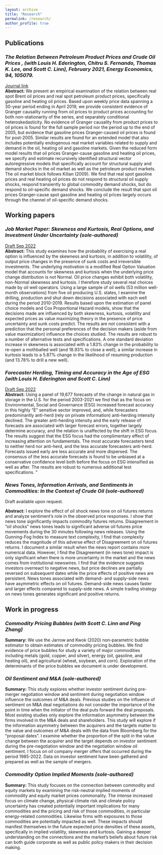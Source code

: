```yaml
---
layout: archive
title: "Research"
permalink: /research/
author_profile: true
---
```


<!-- {% if author.googlescholar %}
  You can also find my articles on <u><a href="{{author.googlescholar}}">my Google Scholar profile</a>.</u>
{% endif %}

{% include base_path %}

{% for post in site.publications reversed %}
  {% include archive-single.html %}
{% endfor %} -->

## Publications 
### *The Relation Between Petroleum Product Prices and Crude Oil Prices , (with Louis H. Ederington, Chitru S. Fernando, Thomas K. Lee, and Scott C. Linn), February 2021, Energy Economics, 94, 105079.*
[Journal link](https://doi.org/10.1016/j.eneco.2020.105079)\
**Abstract:** We present an empirical examination of the relation between real spot Brent oil prices and real spot petroleum product prices, specifically gasoline and heating oil prices. Based upon weekly price data spanning a 30-year period ending in April 2019, we provide consistent evidence of Granger causality running from oil prices to product prices accounting for both non-stationarity of the series, and separately conditional heteroskedasticity. No evidence of Granger causality from product prices to oil prices is found for the full sample period nor the period up to the end of 2005, but evidence that gasoline prices Granger-caused oil prices is found for post-2005. Similar results are found for an extended model that also includes potentially endogenous real market variables related to supply and demand in the oil, heating oil and gasoline markets. Given the reduced form model results that oil prices Granger-cause gasoline and heating oil prices, we specify and estimate recursively identified structural vector autoregressive models that specifically account for structural supply and demand shocks in the oil market as well as the petroleum product markets. The oil market block follows Kilian (2009). We find that real spot gasoline prices and real heating oil prices do not respond to structural oil supply shocks, respond transiently to global commodity demand shocks, but do respond to oil-specific demand shocks. We conclude the result that spot oil prices Granger-cause spot gasoline and heating oil prices largely occurs through the channel of oil-specific demand shocks.


## Working papers ###
### *Job Market Paper: Skewness and Kurtosis, Real Options, and Investment Under Uncertainty (sole-authored)*
[Draft Sep 2022](http://minnazhang2018.github.io/files/JMP_Huiming_Zhang.pdf)\
**Abstract:** This study examines how the probability of exercising a real option is influenced by the skewness and kurtosis, in addition to volatility, of output price changes in the presence of sunk costs and irreversible investments. The underlying motivation is a modified Real Option Valuation model that accounts for skewness and kurtosis when the underlying price change distribution is not Normal. Oil price changes exhibit both volatility, non-Normal skewness and kurtosis. I therefore study several real choices made by oil well operators. Using a large sample of oil wells (53 million well-month observations) from five oil producing U.S. states, I examine the drilling, production and shut down decisions associated with each well during the period 2010-2019. Results based upon the estimation of panel choice models and Cox Proportional Hazard models, show that the decisions made are influenced by both skewness, kurtosis, volatility and expected prices as value maximizing theory in the presence of price uncertainty and sunk costs predict. The results are not consistent with a prediction that the personal preferences of the decision makers (aside from value maximization) influence the choices studied. The results are robust to a number of alternative tests and specifications. A one standard deviation increase in skewness is associated with a 1.83% change in the probability to re-open a mothballed well (and 18.93% to close a well); a similar increase in kurtosis leads to a 5.87% change in the likelihood of resuming production (and 13.78% to drill a new well).

### *Forecaster Herding, Timing and Accuracy in the Age of ESG (with Louis H. Ederington and Scott C. Linn)*
[Draft Sep 2022](http://minnazhang2018.github.io/files/Herding_ELZ.pdf)\
**Abstract:** Using a panel of 19,677 forecasts of the change in natural gas in storage in the U.S. for the period 2003-2021 we find that as the focus on Environmental, Social and Governance (ESG) increased forecast accuracy in this highly “E” sensitive sector improved, and, while forecasters predominantly anti-herd (rely on private information) anti-herding intensity declined. The greater anti-herding intensity and the early release of forecasts are associated with larger forecast errors, together largely determine accuracy, and the relation is unaffected by the shift in ESG focus. The results suggest that the ESG focus had the complimentary effect of increasing attention on fundamentals. The most accurate forecasters tend to neither herd nor anti-herd, and the less accurate forecasters anti-herd. Forecasts issued early are less accurate and more dispersed. The consensus of the less accurate forecasts is found to be unbiased at a conservative confidence level both before the focus on ESG intensified as well as after. The results are robust to numerous additional test specifications. ”

### *News Tones, Information Arrivals, and Sentiments in Commodities: In the Context of Crude Oil (sole-authored)*
Draft available upon request.

**Abstract:** I explore the effect of oil shock news tone on oil futures returns and analyze sentiment’s role in the observed price responses. I show that news tone significantly impacts commodity futures returns. Disagreement in “oil shocks” news tones leads to significant adverse oil futures price movements during the 30 minutes following news releases. Using the Gunning-Fog Index to measure text complexity, I find that complexity reduces the magnitude of this adverse effect of Disagreement on oil futures returns. I document a similar result when the news report contains more numerical data. However, I find the Disagreement (in news tone) impact is only significant when there is more uncertainty in the market and the news comes from institutional newswires. I find that the evidence suggests investors overreact to negative news, but price declines are partially reversed on subsequent dates while the price effects of positive news are persistent. News tones associated with demand- and supply-side news have asymmetric effects on oil futures. Demand-side news causes faster and larger effects compared to supply-side news. A simple trading strategy on news tones generates significant and positive returns.

## Work in progress ###
### *Commodity Pricing Bubbles (with Scott C. Linn and Ping Zhang)*
**Summary:** We use the Jarrow and Kwok (2020) non-parametric bubble estimator to obtain estimates of commodity pricing bubbles. We find evidence of price bubbles for study a variety of major commodities including metals (gold, copper, and silver), energy (oil, gasoline, and heating oil), and agricultural (wheat, soybean, and corn). Exploration of the determinants of the price bubbles we document is under development.

### *Oil Sentiment and M&A (sole-authored)*
**Summary:** This study explores whether investor sentiment during pre-merger negotiation window and sentiment during negotiation window influence the outcomes of M&A deals. Previous studies on the influence of sentiment on M&A deal negotiations do not consider the importance of the point in time when the initiator of the deal puts forward the deal proposals. Most existing studies only explore the information asymmetry between the firms involved in the M&A deals and shareholders. This study will explore if the information asymmetry between the acquirers and the targets matter to the value and outcomes of M&A deals with the data from Bloomberg for the “proposal dates”. I examine whether the proportion of the split in the value change between the acquirer and the target depends on investor sentiment during the pre-negotiation window and the negotiation window oil sentiment. I focus on oil company merger offers that occurred during the period 1985-2022. Data on investor sentiment have been gathered and prepared as well as the sample of mergers.

### *Commodity Option Implied Moments (sole-authored)*
**Summary:** This study focuses on the connection between commodity and equity markets by examining the risk-neutral implied moments of commodity and equity market prices commonality. The intense increased focus on climate change, physical climate risk and climate policy uncertainty has created potentially important implications for many commodities and the pricing and risk of those commodities, in particular energy-related commodities. Likewise firms with exposures to those commodities are potentially impacted as well. These impacts should manifest themselves in the future expected price densities of these assets, specifically in implied volatility, skewness and kurtosis. Gaining a deeper understanding on the connections and the market’s beliefs about future risk can both guide corporate as well as public policy makers in their decision making.